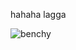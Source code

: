hahaha lagga

![benchy](https://github.com/techLength/Benchy/assets/149573417/9936d0cc-9228-4cf2-947c-b231dd01a8a9)
